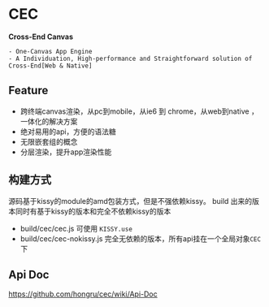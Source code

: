 CEC
========

**Cross-End Canvas**

    - One-Canvas App Engine
    - A Individuation, High-performance and Straightforward solution of Cross-End[Web & Native]


## Feature

- 跨终端canvas渲染，从pc到mobile，从ie6 到 chrome，从web到native ，一体化的解决方案
- 绝对易用的api，方便的语法糖
- 无限嵌套组的概念
- 分层渲染，提升app渲染性能

## 构建方式

>
源码基于kissy的module的amd包装方式，但是不强依赖kissy。
build 出来的版本同时有基于kissy的版本和完全不依赖kissy的版本
  - build/cec/cec.js  可使用 `KISSY.use`
  - build/cec/cec-nokissy.js 完全无依赖的版本，所有api挂在一个全局对象`CEC`下

## Api Doc
https://github.com/hongru/cec/wiki/Api-Doc